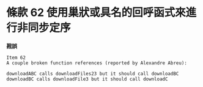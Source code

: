 # 條款 62 使用巢狀或具名的回呼函式來進行非同步定序

**戡誤**

    Item 62
    A couple broken function references (reported by Alexandre Abreu):

    downloadABC calls downloadFiles23 but it should call downloadBC
    downloadBC calls downloadFile3 but it should call downloadC